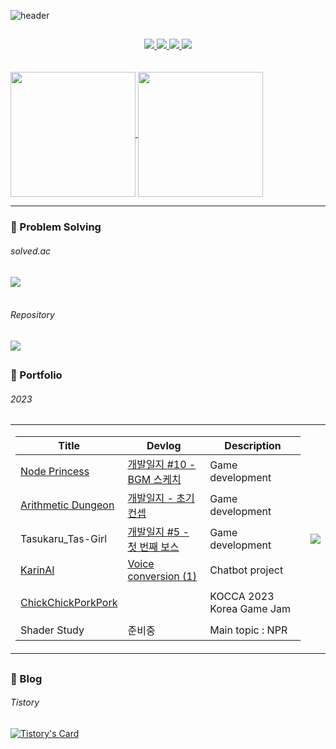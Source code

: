 ![header](https://capsule-render.vercel.app/api?type=waving&text=OuO&fontColor=FFFFFF&color=C5715D&fontSize=50&animation=fadeIn)

##

<div align="center">
  
<a href="https://www.youtube.com/@cherryrainOwO">
  <img src="https://img.shields.io/badge/YOUTUBE-373F51?style=for-the-badge&logo=youtube&logoColor=FF0000"/>
</a>
<a href="https://cherryrain.tistory.com/">
  <img src="https://img.shields.io/badge/Tistory-373F51?style=for-the-badge&logo=Tistory&logoColor=white"/>
</a>
<a href="https://cherryrain.itch.io/">
  <img src="https://img.shields.io/badge/itch.io-373F51?style=for-the-badge&logo=itchdotio&logoColor=FA5C5C"/>
</a>
<a href="https://indie.onstove.com/ko/games/2128">
  <img src="https://img.shields.io/badge/Stove Indie-373F51?style=for-the-badge&logo=stove&logoColor=FA5C5C"/>
</a>

</div>

</br>
</br>

<a href="https://github.com/cherryrainOuO/github-readme-stats">
  <img height=200 align="center" src="https://github-readme-stats.vercel.app/api?username=cherryrainOuO&show_icons=true&theme=calm&rank_icon=github" />
</a>
<a href="https://github.com/cherryrainOuO/convoychat">
  <img height=200 align="center" src="https://github-readme-stats.vercel.app/api/top-langs?username=cherryrainOuO&layout=donut&langs_count=8&card_width=320&theme=calm" />
</a>


* * *

### :green_book: Problem Solving

###### solved.ac
<a href="https://solved.ac/choriv1763">
  <img align="center" src="http://mazassumnida.wtf/api/v2/generate_badge?boj=choriv1763" />
</a>

</br>
</br>

###### Repository
<a href="https://github.com/cherryrainOuO/BOJ">
  <img align="center" src="https://github-readme-stats.vercel.app/api/pin/?username=cherryrainOuO&repo=BOJ&show_owner=true&theme=calm" />
</a>

##

### :page_facing_up: Portfolio

###### 2023
<table>
  <tr>
    <td>
      
|Title|Devlog|Description|
|---|---|---|
|[Node Princess](https://cherryrain.tistory.com/49)|[개발일지 #10 - BGM 스케치](https://cherryrain.tistory.com/47)|Game development|
|[Arithmetic Dungeon](https://cherryrain.tistory.com/51)|[개발일지 - 초기 컨셉](https://cherryrain.tistory.com/50)|Game development|
|Tasukaru_Tas-Girl|[개발일지 #5 - 첫 번째 보스](https://cherryrain.tistory.com/56)|Game development|
|[KarinAI](https://cherryrain.tistory.com/95)|[Voice conversion (1)](https://cherryrain.tistory.com/86)|Chatbot project|
||||
|[ChickChickPorkPork](https://www.kocca.kr/seriousgame/gameinfo/info.do?gameTp=7&gameNo=56)||KOCCA 2023 Korea Game Jam|
||||
|Shader Study|준비중|Main topic : NPR|

  </td>
    <td>
    <img src="https://github.com/cherryrainOuO/cherryRainOuO/assets/117277361/12b2bb10-f529-4ff6-90a7-92590ca21ea0">
    </td>
  </tr>
</table>



##

### :white_square_button: Blog

###### Tistory
[![Tistory's Card](https://github-readme-tistory-card.vercel.app/api?name=cherryrain&postId=&theme=kakao)](https://cherryrain.tistory.com/)
